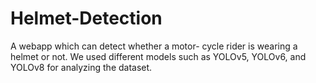 # Helmet-Detection
A webapp which can detect whether a motor- cycle rider is wearing a helmet or not. We used different models such as YOLOv5, YOLOv6, and YOLOv8 for analyzing the dataset.
